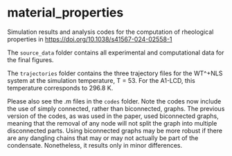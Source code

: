 # material_properties

Simulation results and analysis codes for the computation of rheological properties in https://doi.org/10.1038/s41567-024-02558-1

The `source_data` folder contains all experimental and computational data for the final figures.

The `trajectories` folder contains the three trajectory files for the WT^+NLS system at the simulation temperature, T = 53. For the A1-LCD, this temperature corresponds to 296.8 K.

Please also see the .m files in the `codes` folder. Note the codes now include the use of simply connected, rather than biconnected, graphs. The previous version of the codes, as was used in the paper, used biconnected graphs, meaning that the removal of any node will not split the graph into multiple disconnected parts. Using biconnected graphs may be more robust if there are any dangling chains that may or may not actually be part of the condensate. Nonetheless, it results only in minor differences.
